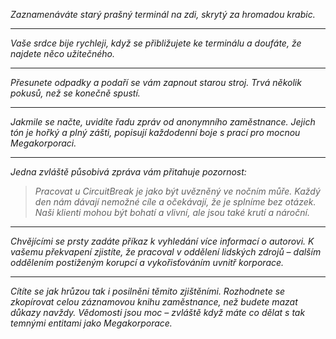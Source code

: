 _Zaznamenáváte starý prašný terminál na zdi, skrytý za hromadou krabic._

---

_Vaše srdce bije rychleji, když se přibližujete ke terminálu a doufáte, že najdete něco užitečného._

---

_Přesunete odpadky a podaří se vám zapnout starou stroj. Trvá několik pokusů, než se konečně spustí._

---

_Jakmile se načte, uvidíte řadu zpráv od anonymního zaměstnance. Jejich tón je hořký a plný zášti, popisují každodenní boje s prací pro mocnou Megakorporaci._

---

_Jedna zvláště působivá zpráva vám přitahuje pozornost:_

> _Pracovat u CircuitBreak je jako být uvězněný ve nočním můře. Každý den nám dávají nemožné cíle a očekávají, že je splníme bez otázek. Naši klienti mohou být bohatí a vlivní, ale jsou také krutí a nároční._

---

_Chvějícími se prsty zadáte příkaz k vyhledání více informací o autorovi. K vašemu překvapení zjistíte, že pracoval v oddělení lidských zdrojů – dalším oddělením postiženým korupcí a vykořisťováním uvnitř korporace._

---

_Cítíte se jak hrůzou tak i posilněni těmito zjištěními. Rozhodnete se zkopírovat celou záznamovou knihu zaměstnance, než budete mazat důkazy navždy. Vědomosti jsou moc – zvláště když máte co dělat s tak temnými entitami jako Megakorporace._
